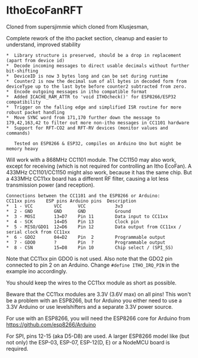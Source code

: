 # IthoEcoFanRFT
Cloned from supersjimmie which cloned from Klusjesman, 

Complete rework of the itho packet section, cleanup and easier to understand, improved stability
```
*  Library structure is preserved, should be a drop in replacement (apart from device id)
*  Decode incoming messages to direct usable decimals without further bit-shifting
*  DeviceID is now 3 bytes long and can be set during runtime
*  Counter2 is now the decimal sum of all bytes in decoded form from deviceType up to the last byte before counter2 subtracted from zero.
*  Encode outgoing messages in itho compatible format
*  Added ICACHE_RAM_ATTR to 'void ITHOcheck()' for ESP8266/ESP32 compatibility
*  Trigger on the falling edge and simplified ISR routine for more robust packet handling
*  Move SYNC word from 171,170 further down the message to 179,42,163,42 to filter out more non-itho messages in CC1101 hardware
*  Support for RFT-CO2 and RFT-RV devices (monitor values and commands)

   Tested on ESP8266 & ESP32, compiles on Arduino Uno but might be memory heavy
```

Will work with a 868MHz CC1101 module.
The CC1150 may also work, except for receiving (which is not required for controlling an Itho EcoFan).
A 433MHz CC1101/CC1150 might also work, because it has the same chip. But a 433MHz CC11xx board has a different RF filter, causing a lot less transmission power (and reception).
```
Connections between the CC1101 and the ESP8266 or Arduino:
CC11xx pins    ESP pins Arduino pins  Description
*  1 - VCC        VCC      VCC           3v3
*  2 - GND        GND      GND           Ground
*  3 - MOSI       13=D7    Pin 11        Data input to CC11xx
*  4 - SCK        14=D5    Pin 13        Clock pin
*  5 - MISO/GDO1  12=D6    Pin 12        Data output from CC11xx / serial clock from CC11xx
*  6 - GDO2       04=D2    Pin  2        Programmable output
*  7 - GDO0       ?        Pin  ?        Programmable output
*  8 - CSN        15=D8    Pin 10        Chip select / (SPI_SS)
```
Note that CC11xx pin GDO0 is not used.
Also note that the GDO2 pin connected to pin 2 on an Arduino. Change ```#define ITHO_IRQ_PIN``` in the example ino accordingly.

You should keep the wires to the CC11xx module as short as possible.

Beware that the CC11xx modules are 3.3V (3.6V max) on all pins!
This won't be a problem with an ESP8266, but for Arduino you either need to use a 3.3V Arduino or use levelshifters and a separate 3.3V power source.

For use with an ESP8266, you will need the ESP8266 core for Arduino from https://github.com/esp8266/Arduino

For SPI, pins 12-15 (aka D5-D8) are used. 
A larger ESP8266 model like (but not only) the ESP-03, ESP-07, ESP-12(D, E) or a NodeMCU board is required.
